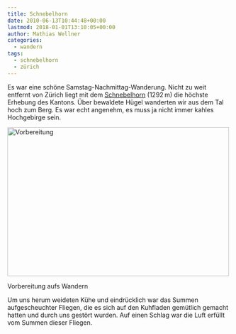 ```yaml
---
title: Schnebelhorn
date: 2010-06-13T10:44:48+00:00
lastmod: 2018-01-01T13:10:05+00:00
author: Mathias Wellner
categories:
  - wandern
tags:
  - schnebelhorn
  - zürich
---
```

Es war eine schöne Samstag-Nachmittag-Wanderung. Nicht zu weit entfernt von Zürich liegt mit dem [Schnebelhorn](http://de.wikipedia.org/wiki/Schnebelhorn) (1292&thinsp;m) die höchste Erhebung des Kantons. Über bewaldete Hügel wanderten wir aus dem Tal hoch zum Berg. Es war echt angenehm, es muss ja nicht immer kahles Hochgebirge sein. 

<div style="width: 510px" class="wp-caption aligncenter">
  <a href="http://www.flickr.com/photos/mwellner/4695067111/" title="Vorbereitung by mwellner, on Flickr"><img src="http://farm2.static.flickr.com/1296/4695067111_c0b50f7fba.jpg" width="500" height="335" alt="Vorbereitung" /></a>
  
  <p class="wp-caption-text">
    Vorbereitung aufs Wandern<br />
  </p>
</div>

Um uns herum weideten Kühe und eindrücklich war das Summen aufgescheuchter Fliegen, die es sich auf den Kuhfladen gemütlich gemacht hatten und durch uns gestört wurden. Auf einen Schlag war die Luft erfüllt vom Summen dieser Fliegen.